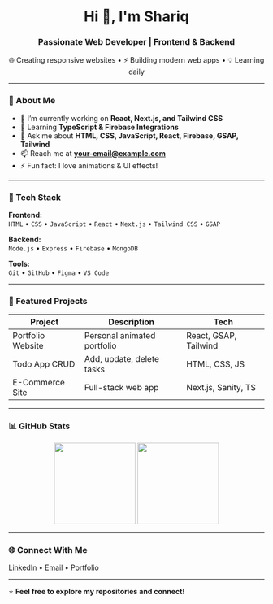 <h1 align="center">Hi 👋, I'm Shariq</h1>
<h3 align="center">Passionate Web Developer | Frontend & Backend</h3>

<p align="center">
  🌐 Creating responsive websites • ⚡ Building modern web apps • 💡 Learning daily
</p>

---

### 🚀 About Me  
- 🔭 I’m currently working on **React, Next.js, and Tailwind CSS**  
- 🌱 Learning **TypeScript & Firebase Integrations**  
- 💬 Ask me about **HTML, CSS, JavaScript, React, Firebase, GSAP, Tailwind**  
- 📫 Reach me at **your-email@example.com**  
- ⚡ Fun fact: I love animations & UI effects!

---

### 🔧 Tech Stack  

**Frontend:**  
`HTML` • `CSS` • `JavaScript` • `React` • `Next.js` • `Tailwind CSS` • `GSAP`

**Backend:**  
`Node.js` • `Express` • `Firebase` • `MongoDB`

**Tools:**  
`Git` • `GitHub` • `Figma` • `VS Code`

---

### 🌟 Featured Projects  
| Project | Description | Tech |
|--------|-------------|------|
| Portfolio Website | Personal animated portfolio | React, GSAP, Tailwind |
| Todo App CRUD | Add, update, delete tasks | HTML, CSS, JS |
| E-Commerce Site | Full-stack web app | Next.js, Sanity, TS |

---

### 📊 GitHub Stats  
<p align="center">
  <img src="https://github-readme-stats.vercel.app/api?username=YOUR-USERNAME&show_icons=true&theme=tokyonight" height="160"/>
  <img src="https://github-readme-streak-stats.herokuapp.com/?user=YOUR-USERNAME&theme=tokyonight" height="160"/>
</p>

---

### 🌐 Connect With Me  
<p>
  <a href="https://linkedin.com/in/YOUR-LINK" target="_blank">LinkedIn</a> •
  <a href="mailto:your-email@example.com">Email</a> •
  <a href="https://your-portfolio-link.com" target="_blank">Portfolio</a>
</p>

---

⭐ **Feel free to explore my repositories and connect!**
